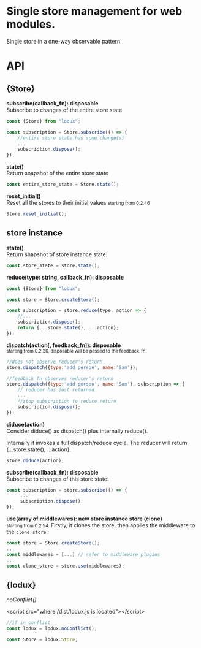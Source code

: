 # Single store management for web modules.
Single store in a one-way observable pattern.

# API

## {Store}
__subscribe(callback_fn): disposable__  
Subscribe to changes of the entire store state
```javascript
const {Store} from "lodux";

const subscription = Store.subscribe(() => { 
    //entire store state has some change(s)
    ...
    subscription.dispose();
});
```
__state()__  
Return snapshot of the entire store state
```javascript
const entire_store_state = Store.state();
```
__reset_initial()__  
Reset all the stores to their initial values
<small>starting from 0.2.46</small>
```javascript
Store.reset_initial();
```

## store instance

__state()__  
Return snapshot of store instance state. 
```javascript
const store_state = store.state();
```

__reduce(type: string, callback_fn):  disposable__  
```javascript
const {Store} from "lodux";

const store = Store.createStore();

const subscription = store.reduce(type, action => { 
    //...
    subscription.dispose();
    return {...store.state(), ...action};
});

```
__dispatch(action[, feedback_fn]):  disposable__  
<small>starting from 0.2.36, disposable will be passed to the feedback_fn.</small>
```javascript
//does not observe reducer's return
store.dispatch({type:'add person', name:'Sam'});

//feedback_fn observes reducer's return
store.dispatch({type:'add person', name:'Sam'}, subscription => {
    // reducer has just returned
    ...    
    //stop subscription to reduce return
    subscription.dispose();
});
```

__diduce(action)__  
Consider diduce() as dispatch() plus internally reduce().  

Internally it invokes a full dispatch/reduce cycle. The reducer will return {...store.state(), ...action}.  

```javascript
store.diduce(action);
```

__subscribe(callback_fn): disposable__  
Subscribe to changes of this store state.
```javascript
const subscription = store.subscribe(() => {
     ...
     subscription.dispose();
});
```

__use(array of middlewares): <s>new store instance</s> store (clone)__  
<small>starting from 0.2.54.</small>
Firstly, it clones the store, then applies the middleware to the `clone store`.
```javascript
const store = Store.createStore();
...
const middlewares = [...] // refer to middleware plugins
...
const clone_store = store.use(middlewares);
```

## {lodux}
_noConflict()_

&lt;script src="where /dist/lodux.js is located">&lt;/script>
```javascript
//if in conflict
const lodux = lodux.noConflict();

const Store = lodux.Store;
```
